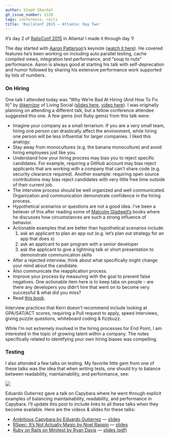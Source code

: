 ```yaml
---
author: Steph Skardal
gh_issue_number: 1120
tags: conference, rails
title: 'RailsConf 2015 — Atlanta: Day Two'
---
```


It’s day 2 of [RailsConf 2015](https://railsconf.com/2015/) in Atlanta! I made it through day 1!

The day started with [Aaron Patterson](https://twitter.com/tenderlove)’s keynote ([watch it here](http://confreaks.tv/videos/railsconf2015-keynote-day-2-opening)). He covered features he’s been working on including auto parallel testing, cache compiled views, integration test performance, and “soup to nuts“ performance. Aaron is always good at starting his talk with self-deprecation and humor followed by sharing his extensive performance work supported by lots of numbers.

### On Hiring

One talk I attended today was “Why We’re Bad At Hiring (And How To Fix It)” by [@kerrizor](https://twitter.com/kerrizor) of Living Social ([slides here](https://speakerdeck.com/kerrizor/why-were-bad-at-hiring-and-how-to-fix-it), [video here](http://confreaks.tv/videos/railsconf2015-why-we-re-bad-at-hiring-and-how-to-fix-it)). I was originally planning on attending a different talk, but a fellow conference attendee suggested this one. A few gems (not Ruby gems) from this talk were:

- Imagine your company as a small terrarium. If you are a very small team, hiring one person can drastically affect the environment, while hiring one person will be less influential for larger companies. I liked this analogy.
- Stay away from monocultures (e.g. the banana monoculture) and avoid hiring employees just like you.
- Understand how your hiring process may bias you to reject specific candidates. For example, requiring a GitHub account may bias reject applicants that are working with a company that can’t share code (e.g. security clearance required). Another example: requiring open source contributions may bias reject candidates with very little free time outside of their current job.
- The interview process should be well organized and well communicated. Organization and communication demonstrate confidence in the hiring process.
- Hypothetical scenarios or questions are not a good idea. I’ve been a believer of this after reading some of [Malcolm Gladwell’s](https://en.wikipedia.org/wiki/Malcolm_Gladwell) books where he discusses how circumstances are such a strong influence of behavior.
- Actionable examples that are better than hypothetical scenarios include:
    1. ask an applicant to plan an app out (e.g. let’s plan out strategy for an app that does x)
    1. ask an applicant to pair program with a senior developer
    1. ask the applicant to give a lightning talk or short presentation to demonstrate communication skills
- After a rejected interview, think about what specifically might change your mind about the candidate.
- Also communicate the reapplication process.
- Improve your process by measuring with the goal to prevent false negatives. One actionable item here is to keep tabs on people – are there any developers you didn’t hire that went on to become very successful & what did you miss?
- Read [this book](https://www.amazon.com/Smart-Gets-Things-Done-Technical/dp/1590598385).

Interview practices that Kerri doesn’t recommend include looking at GPA/SAT/ACT scores, requiring a Pull request to apply, speed interviews, giving puzzle questions, whiteboard coding & fizzbuzz.

While I’m not extremely involved in the hiring processes for End Point, I am interested in the topic of growing talent within a company. The notes specifically related to identifying your own hiring biases was compelling.

### Testing

I also attended a few talks on testing. My favorite little gem from one of these talks was the idea that when writing tests, one should try to balance between readability, maintainability, and performance, see:

<img border="0" src="/blog/2015/04/22/railsconf-2015-atlanta-day-two/image-0.jpeg"/>

Eduardo Gutierrez gave a talk on Capybara where he went through explicit examples of balancing maintainability, readability, and performance in Capybara. I’ll update this post to include links to all these talks when they become available. Here are the videos & slides for these talks:

- [Ambitious Capybara by Eduardo Gutierrez](http://confreaks.tv/videos/railsconf2015-ambitious-capybara) — [slides](https://speakerdeck.com/ecbypi/ambitious-capybara)
- [RSpec: It’s Not Actually Magic by Noel Rappin](http://confreaks.tv/videos/railsconf2015-rspec-it-s-not-actually-magic) — [slides](https://speakerdeck.com/noelrap/rspec-it-isnt-actually-magic)
- [Ruby on Rails on Minitest by Ryan Davis](http://confreaks.tv/videos/railsconf2015-ruby-on-rails-on-minitest) — [slides (pdf)](http://www.zenspider.com/presentations/2015-railsconf.html)
